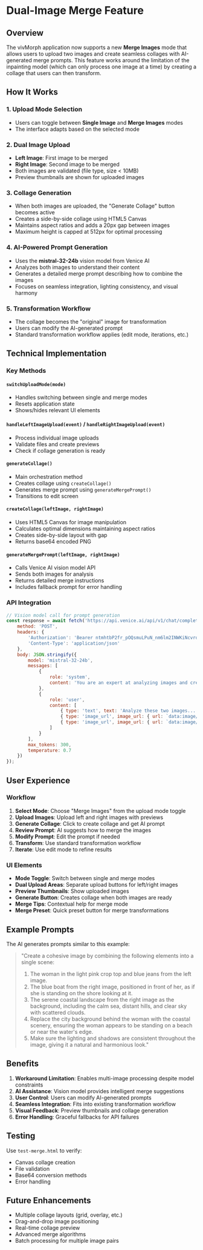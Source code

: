 # Dual-Image Merge Feature

## Overview

The vivMorph application now supports a new **Merge Images** mode that allows users to upload two images and create seamless collages with AI-generated merge prompts. This feature works around the limitation of the inpainting model (which can only process one image at a time) by creating a collage that users can then transform.

## How It Works

### 1. Upload Mode Selection
- Users can toggle between **Single Image** and **Merge Images** modes
- The interface adapts based on the selected mode

### 2. Dual Image Upload
- **Left Image**: First image to be merged
- **Right Image**: Second image to be merged
- Both images are validated (file type, size < 10MB)
- Preview thumbnails are shown for uploaded images

### 3. Collage Generation
- When both images are uploaded, the "Generate Collage" button becomes active
- Creates a side-by-side collage using HTML5 Canvas
- Maintains aspect ratios and adds a 20px gap between images
- Maximum height is capped at 512px for optimal processing

### 4. AI-Powered Prompt Generation
- Uses the **mistral-32-24b** vision model from Venice AI
- Analyzes both images to understand their content
- Generates a detailed merge prompt describing how to combine the images
- Focuses on seamless integration, lighting consistency, and visual harmony

### 5. Transformation Workflow
- The collage becomes the "original" image for transformation
- Users can modify the AI-generated prompt
- Standard transformation workflow applies (edit mode, iterations, etc.)

## Technical Implementation

### Key Methods

#### `switchUploadMode(mode)`
- Handles switching between single and merge modes
- Resets application state
- Shows/hides relevant UI elements

#### `handleLeftImageUpload(event)` / `handleRightImageUpload(event)`
- Process individual image uploads
- Validate files and create previews
- Check if collage generation is ready

#### `generateCollage()`
- Main orchestration method
- Creates collage using `createCollage()`
- Generates merge prompt using `generateMergePrompt()`
- Transitions to edit screen

#### `createCollage(leftImage, rightImage)`
- Uses HTML5 Canvas for image manipulation
- Calculates optimal dimensions maintaining aspect ratios
- Creates side-by-side layout with gap
- Returns base64 encoded PNG

#### `generateMergePrompt(leftImage, rightImage)`
- Calls Venice AI vision model API
- Sends both images for analysis
- Returns detailed merge instructions
- Includes fallback prompt for error handling

### API Integration

```javascript
// Vision model call for prompt generation
const response = await fetch('https://api.venice.ai/api/v1/chat/completions', {
    method: 'POST',
    headers: {
        'Authorization': 'Bearer ntmhtbP2fr_pOQsmuLPuN_nm6lm2INWKiNcvrdEfEC',
        'Content-Type': 'application/json'
    },
    body: JSON.stringify({
        model: 'mistral-32-24b',
        messages: [
            {
                role: 'system',
                content: 'You are an expert at analyzing images and creating detailed prompts for seamless image merging...'
            },
            {
                role: 'user',
                content: [
                    { type: 'text', text: 'Analyze these two images...' },
                    { type: 'image_url', image_url: { url: `data:image/jpeg;base64,${leftImage}` } },
                    { type: 'image_url', image_url: { url: `data:image/jpeg;base64,${rightImage}` } }
                ]
            }
        ],
        max_tokens: 300,
        temperature: 0.7
    })
});
```

## User Experience

### Workflow
1. **Select Mode**: Choose "Merge Images" from the upload mode toggle
2. **Upload Images**: Upload left and right images with previews
3. **Generate Collage**: Click to create collage and get AI prompt
4. **Review Prompt**: AI suggests how to merge the images
5. **Modify Prompt**: Edit the prompt if needed
6. **Transform**: Use standard transformation workflow
7. **Iterate**: Use edit mode to refine results

### UI Elements
- **Mode Toggle**: Switch between single and merge modes
- **Dual Upload Areas**: Separate upload buttons for left/right images
- **Preview Thumbnails**: Show uploaded images
- **Generate Button**: Creates collage when both images are ready
- **Merge Tips**: Contextual help for merge mode
- **Merge Preset**: Quick preset button for merge transformations

## Example Prompts

The AI generates prompts similar to this example:

> "Create a cohesive image by combining the following elements into a single scene:
> 
> 1. The woman in the light pink crop top and blue jeans from the left image.
> 2. The blue boat from the right image, positioned in front of her, as if she is standing on the shore looking at it.
> 3. The serene coastal landscape from the right image as the background, including the calm sea, distant hills, and clear sky with scattered clouds.
> 4. Replace the city background behind the woman with the coastal scenery, ensuring the woman appears to be standing on a beach or near the water's edge.
> 5. Make sure the lighting and shadows are consistent throughout the image, giving it a natural and harmonious look."

## Benefits

1. **Workaround Limitation**: Enables multi-image processing despite model constraints
2. **AI Assistance**: Vision model provides intelligent merge suggestions
3. **User Control**: Users can modify AI-generated prompts
4. **Seamless Integration**: Fits into existing transformation workflow
5. **Visual Feedback**: Preview thumbnails and collage generation
6. **Error Handling**: Graceful fallbacks for API failures

## Testing

Use `test-merge.html` to verify:
- Canvas collage creation
- File validation
- Base64 conversion methods
- Error handling

## Future Enhancements

- Multiple collage layouts (grid, overlay, etc.)
- Drag-and-drop image positioning
- Real-time collage preview
- Advanced merge algorithms
- Batch processing for multiple image pairs 